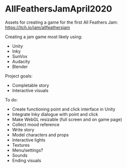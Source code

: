 # AllFeathersJamApril2020
 Assets for creating a game for the first All Feathers Jam: https://itch.io/jam/allfeathersjam

Creating a jam game most likely using:
- Unity
- Inky
- SunVox
- Audacity
- Blender

Project goals:
- Completable story
- Interactive visuals

To do:
- Create functioning point and click interface in Unity
- Integrate Inky dialogue with point and click
- Make WebGL resizable (full screen and on game page)
- Collect mood reference
- Write story
- Model characters and props
- Interactive lights
- Textures
- Menu/settings?
- Sounds
- Ending visuals
